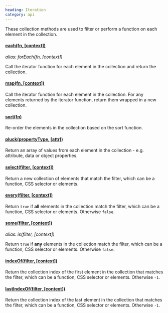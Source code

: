 ```yaml
--- 
heading: Iteration
category: api
---
```


These collection methods are used to filter or perform a function on each element in the collection.

#### [each(fn, \[context\])](/api/each/)
_alias: forEach(fn, \[context\])_

Call the iterator function for each element in the collection and return the collection.

#### [map(fn, \[context\])](/api/map/)

Call the iterator function for each element in the collection. For any elements returned by the iterator function, return them wrapped in a new collection.

#### [sort(fn)](/api/sort/)

Re-order the elements in the collection based on the sort function.

#### [pluck(propertyType, \[attr\])](/api/pluck/)

Return an array of values from each element in the collection - e.g. attribute, data or object properties.

#### [select(filter, \[context\])](/api/select/)

Return a new collection of elements that match the filter, which can be a function, CSS selector or elements.

#### [every(filter, \[context\])](/api/every/)

Return `true` if **all** elements in the collection match the filter, which can be a function, CSS selector or elements. Otherwise `false`.

#### [some(filter, \[context\])](/api/some/)
_alias: is(filter, \[context\])_

Return `true` if **any** elements in the collection match the filter, which can be a function, CSS selector or elements. Otherwise `false`.

#### [indexOf(filter, \[context\])](/api/indexOf/)

Return the collection index of the first element in the collection that matches the filter, which can be a function, CSS selector or elements. Otherwise `-1`.

#### [lastIndexOf(filter, \[context\])](/api/lastIndexOf/)
<!-- TODO: create lastIndexOf -->

Return the collection index of the last element in the collection that matches the filter, which can be a function, CSS selector or elements. Otherwise `-1`.

